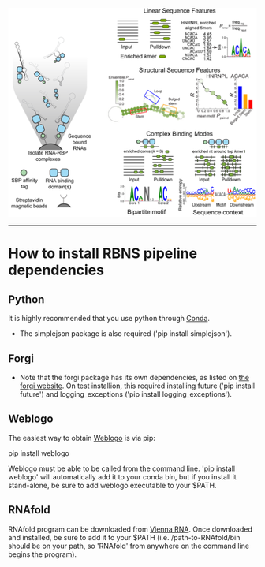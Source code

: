 ![Logo](../img/RBNS_logo.png)

***
# How to install RBNS pipeline dependencies

## Python

It is highly recommended that you use python through [Conda](https://conda.io/docs/user-guide/install/index.html).

- The simplejson package is also required ('pip install simplejson').

## Forgi

- Note that the forgi package has its own dependencies, as listed on [the forgi website](https://viennarna.github.io/forgi/download.html). On test installion, this required installing future ('pip install future') and logging_exceptions ('pip install logging_exceptions').

## Weblogo

The easiest way to obtain [Weblogo](http://weblogo.threeplusone.com/manual.html) is via pip:

pip install weblogo

Weblogo must be able to be called from the command line. 'pip install weblogo' will automatically add it to your conda bin, but if you install it stand-alone, be sure to add weblogo executable to your $PATH. 


## RNAfold

RNAfold program can be downloaded from [Vienna RNA](https://www.tbi.univie.ac.at/RNA/#download). Once downloaded and installed, be sure to add it to your $PATH (i.e. /path-to-RNAfold/bin should be on your path, so 'RNAfold' from anywhere on the command line begins the program).

